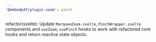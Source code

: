 ```yaml
---
'@embedpdf/plugin-zoom': patch
---
```


refactor(svelte): Update `MarqueeZoom.svelte`, `PinchWrapper.svelte` components and `useZoom`, `usePinch` hooks to work with refactored core hooks and return reactive state objects.
